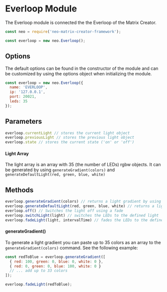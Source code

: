 # Everloop Module

The Everloop module is connected the the Everloop of the Matrix Creator.

```javascript
const neo = require('neo-matrix-creator-framework');

const everloop = new neo.Everloop();
```



## Options

The default options can be found in the constructor of the module and can be customized by using the options object when initializing the module.

```javascript
const everloop = new neo.Everloop({
  name: 'EVERLOOP',
  ip: '127.0.0.1',
  port: 20021,
  leds: 35
});
```


## Parameters

```javascript
everloop.currentLight // stores the current light object
everloop.previousLight // stores the previous light object
everloop.state // stores the current state ('on' or 'off')
```


#### Light Array

The light array is an array with 35 (the number of LEDs) rgbw objects. It can be generated by using `generateGradient(colors)` and `generateDefaultLight(red, green, blue, white)`



## Methods

```javascript
everloop.generateGradient(colors) // returns a light gradient by using an array
everloop.generateDefaultLight(red, green, blue, white) // returns a light
everloop.off() // Switches the light off using a fade
everloop.switchLight(light) // switches the LEDs to the defined light
everloop.fadeLight(light, intervalTime) // fades the LEDs to the defined light
```



#### generateGradient()

To generate a light gradient you can paste up to 35 colors as an array to the `generateGradient(colors)` command. See the following example:

```javascript
const redToBlue = everloop.generateGradient([
  { red: 100, green: 0, blue: 0, white: 0 },
  { red: 0, green: 0, blue: 100, white: 0 }
  // ... add up to 33 colors
]);

everloop.fadeLight(redToBlue);
```
